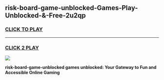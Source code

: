 
## risk-board-game-unblocked-Games-Play-Unblocked-&-Free-2u2qp
<h3>
<a href="https://premium76.site?title=risk-board-game-unblocked&ref=24A">CLICK TO PLAY</a></h3>
<hr>

<h3>
<a href="https://premium76.site?title=risk-board-game-unblocked&ref=24A">CLICK 2 PLAY</a>
  
</h3>

<a href="https://premium76.site?title=risk-board-game-unblocked&ref=24A"><img src="https://clearcache.store/games.png"></a>


**risk-board-game-unblocked games unblocked: Your Gateway to Fun and Accessible Online Gaming**
